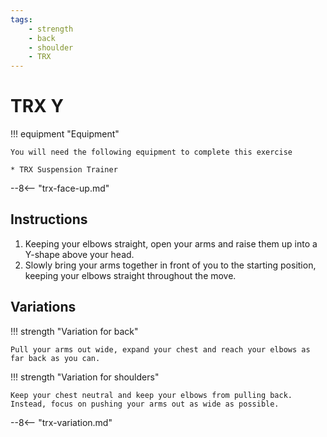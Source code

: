 ```yaml
---
tags:
    - strength
    - back
    - shoulder
    - TRX
---
```


# TRX Y

!!! equipment "Equipment"

    You will need the following equipment to complete this exercise
    
    * TRX Suspension Trainer

--8<-- "trx-face-up.md"

## Instructions

1. Keeping your elbows straight, open your arms and raise them up into a Y-shape above your head.
2. Slowly bring your arms together in front of you to the starting position, keeping your elbows straight throughout the move.

## Variations

!!! strength "Variation for back"

    Pull your arms out wide, expand your chest and reach your elbows as far back as you can.

!!! strength "Variation for shoulders"

    Keep your chest neutral and keep your elbows from pulling back.  Instead, focus on pushing your arms out as wide as possible.

--8<-- "trx-variation.md"
